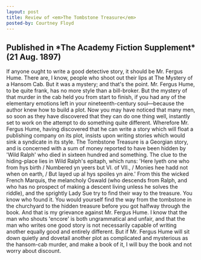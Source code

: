 ```yaml
---
layout: post
title: Review of <em>The Tombstone Treasure</em>
posted-by: Courtney Floyd
---
```


<h2> Published in *The Academy Fiction Supplement* (21 Aug. 1897)</h2>

If anyone ought to write a good detective story, it should be Mr. Fergus Hume. There are, I know, people who shoot out their
lips at The Mystery of a Hansom Cab. But it was a mystery; and that's the point. Mr. Fergus Hume, to be quite frank, 
has no more style than a bill-broker. But the mystery of that murder in the cab held you from start to finish, if you had 
any of the elementary emotions left in your nineteenth-century soul––because the author knew how to build a plot. 
Now you may have noticed that many men, so soon as they have discovered that they can do one thing well, instantly set to 
work on the attempt to do something quite different. Wherefore Mr. Fergus Hume, having discovered that he can write a story 
which will float a publishing company on its plot, insists upon writing stories which would sink a syndicate in its style. 
The Tombstone Treasure is a Georgian story, and is concerned with a sum of money reported to have been hidden by 'Wild Ralph' 
who died in sixteen hundred and something. The clue to the hiding-place lies in Wild Ralph's epitaph, which runs: 'Here lyeth 
one who from hys birth / Numbered yn yeers but VI. of VII., / Monies hee hadd not when on earth, / But layed up al hys spoiles 
yn aire.' From this the wicked French Marquis, the melancholy Oswald (who descends from Ralph, and who has no prospect of 
making a descent living unless he solves the riddle), and the sprightly Lady Sue try to find their way to the treasure. 
You know who found it. You would yourself find the way from the tombstone in the churchyard to the hidden treasure before 
you got halfway through the book. And that is my grievance against Mr. Fergus Hume. I know that the man who shouts 'encore' 
is both ungrammatical and unfair, and that the man who writes one good story is not necessarily capable of writing another 
equally good and entirely different. But if Mr. Fergus Hume will sit down quietly and dovetail another plot as complicated 
and mysterious as the hansom-cab murder, and make a book of it, I will buy the book and not worry about discount. 
